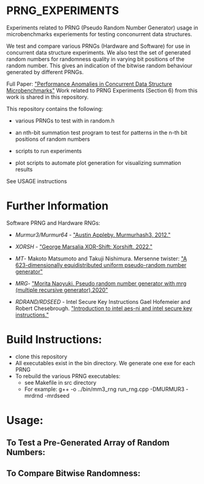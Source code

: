 # PRNG_EXPERIMENTS
Experiments related to PRNG (Pseudo Random Number Generator) usage in microbenchmarks experiements for testing
 conconurrent data structures.

 We test and compare various PRNGs (Hardware and Software) for use in concurrent data structure experiments.
 We also test the set of generated random numbers for randomness quality in varying bit positions of the random number.
 This gives an indication of the bitwise random behaviour generated by different PRNGs.

 Full Paper:  ["Performance Anomalies in Concurrent Data Structure Microbenchmarks"](
 https://arxiv.org/pdf/2208.08469.pdf)
 Work related to PRNG Experiments (Section 6) from this work is shared in this repository.

 This repository contains the following:
 
 - various PRNGs to test with in random.h

 - an nth-bit summation test program to test for patterns in the n-th bit positions of random numbers

 - scripts to run experiments

 - plot scripts to automate plot generation for visualizing summation results

 See USAGE instructions

 # Further Information
 Software PRNG and Hardware RNGs:
 
   - *Murmur3/Murmur64* - ["Austin Appleby. Murmurhash3, 2012."](https://github.com/aappleby/smhasher/wiki/)
 
   - *XORSH* - ["George Marsalia XOR-Shift: Xorshift. 2022."](https://en.wikipedia.org/wiki/Xorshift)

   - *MT*- Makoto Matsumoto and Takuji Nishimura. Mersenne twister: ["A 623-dimensionally equidistributed uniform pseudo-random number generator"](https://dl.acm.org/doi/pdf/10.1145/272991.272995)
 
   - *MRG*- ["Morita Naoyuki. Pseudo random number generator with mrg (multiple recursive generator),2020"](https://www.schneier.com/blog/archives/2008/05/random_number_b.html)

   - *RDRAND/RDSEED* - Intel Secure Key Instructions Gael Hofemeier and Robert Chesebrough. ["Introduction to intel aes-ni and intel secure key instructions."](https://www.intel.com/content/dam/develop/external/us/en/documents/introduction-to-intel-secure-key-instructions.pdf) 


# Build Instructions:

   - clone this repository
   - All executables exist in the bin directory. We generate one exe for each PRNG
   - To rebuild the various PRNG executables:
      - see Makefile in src directory 
      - For example: g++ -o ../bin/mm3_rng run_rng.cpp -DMURMUR3 -mrdrnd -mrdseed



# Usage: 
## To Test a Pre-Generated Array of Random Numbers:




## To Compare Bitwise Randomness:

